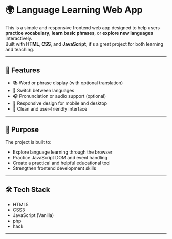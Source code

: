 # 🌍 Language Learning Web App

This is a simple and responsive frontend web app designed to help users **practice vocabulary**, **learn basic phrases**, or **explore new languages** interactively.  
Built with **HTML**, **CSS**, and **JavaScript**, it's a great project for both learning and teaching.

---

## 🌟 Features

- 📚 Word or phrase display (with optional translation)
- 🔄 Switch between languages
- 🎧 Pronunciation or audio support (optional)
- 📱 Responsive design for mobile and desktop
- 🎨 Clean and user-friendly interface

---

## 🎯 Purpose

The project is built to:

- Explore language learning through the browser
- Practice JavaScript DOM and event handling
- Create a practical and helpful educational tool
- Strengthen frontend development skills

---

## 🛠️ Tech Stack

- HTML5
- CSS3
- JavaScript (Vanilla)
- php
- hack

---
